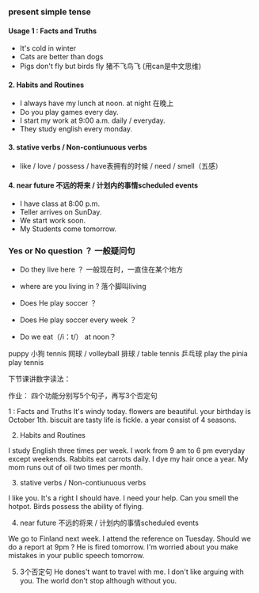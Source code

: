 ### present simple tense 


#### Usage 1 : Facts and Truths

- It's cold in winter
- Cats are better than dogs
- Pigs don't fly but birds fly 猪不飞鸟飞 (用can是中文思维)


#### 2. Habits and Routines
- I always have my lunch at noon.     at night 在晚上
- Do you play games every day.
- I start my work at 9:00 a.m. daily / everyday.
- They study english every monday.


#### 3. stative verbs / Non-contiunuous verbs
- like / love / possess / have表拥有的时候 / need / smell（五感）

#### 4. near future 不远的将来 / 计划内的事情scheduled events
- I have class at 8:00 p.m.
- Teller arrives on SunDay.
- We start work soon.
- My Students come tomorrow.



### Yes or No question ？ 一般疑问句
- Do they live here ？ 一般现在时，一直住在某个地方
- where are you living in ? 落个脚叫living

- Does He play soccer ？
- Does He play soccer every week ？

- Do we eat（/i：t/） at noon？

puppy 小狗 
tennis 网球 / volleyball 排球 / table tennis 乒乓球
play the pinia
play tennis


下节课讲数字读法：


作业： 四个功能分别写5个句子，再写3个否定句

1 : Facts and Truths
It's windy today.
flowers are beautiful.
your birthday is October 1th.
biscuit are tasty
life is fickle.
a year consist of 4 seasons.


2. Habits and Routines

I study English three times per week.
I work from 9 am to 6 pm everyday except weekends.
Rabbits eat carrots daily.
I dye my hair once a year.
My mom runs out of oil two times per month.


3. stative verbs / Non-contiunuous verbs

I like you.
It's a right I should have.
I need your help.
Can you smell the hotpot.
Birds possess the ability of flying.

4. near future 不远的将来 / 计划内的事情scheduled events

We go to Finland next week.
I attend the reference on Tuesday.
Should we do a report at 9pm ?
He is fired tomorrow.
I'm worried about you make mistakes in your public speech tomorrow.

5. 3个否定句
He dones't want to travel with me.
I don't like arguing with you.
The world don't stop although without you.